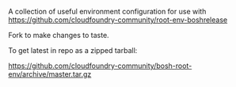 A collection of useful environment configuration for use with https://github.com/cloudfoundry-community/root-env-boshrelease

Fork to make changes to taste.

To get latest in repo as a zipped tarball:

https://github.com/cloudfoundry-community/bosh-root-env/archive/master.tar.gz
